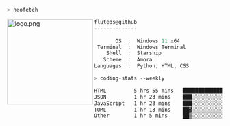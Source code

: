 ```zsh
> neofetch
```

<!--img align="left" src="https://github.com/fluteds.png" alt="logo.png" width="200"/>-->
<img align="left" src="https://external-content.duckduckgo.com/iu/?u=https%3A%2F%2F78.media.tumblr.com%2F975fca5f82161b190efdcaa05ffbd4ec%2Ftumblr_p6q6m9TJF01x3p3jmo1_500.png&f=1&nofb=1" alt="logo.png" width="200"/>

```csharp
fluteds@github
--------------

       OS  :  Windows 11 x64
 Terminal  :  Windows Terminal
    Shell  :  Starship
   Scheme  :  Amora
Languages  :  Python, HTML, CSS
```

```zsh
> coding-stats --weekly
```

<!--START_SECTION:waka-->

```txt
HTML         5 hrs 55 mins   █████████████░░░░░░░░░░░░   51.61 %
JSON         1 hr 23 mins    ███░░░░░░░░░░░░░░░░░░░░░░   12.15 %
JavaScript   1 hr 23 mins    ███░░░░░░░░░░░░░░░░░░░░░░   12.07 %
TOML         1 hr 13 mins    ██▓░░░░░░░░░░░░░░░░░░░░░░   10.65 %
Other        1 hr 5 mins     ██▒░░░░░░░░░░░░░░░░░░░░░░   09.58 %
```

<!--END_SECTION:waka-->

